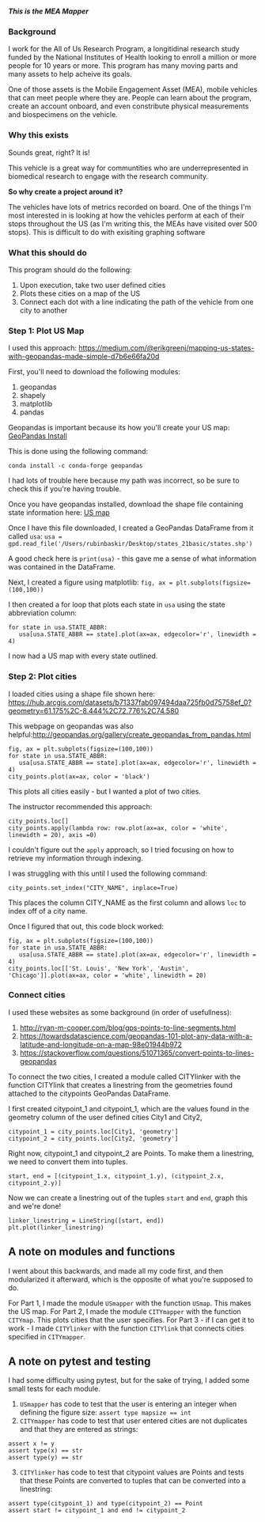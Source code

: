 ##### This is the MEA Mapper
    
### Background
    
I work for the All of Us Research Program, a longitidinal research study funded by the National Institutes of Health looking to enroll a million or more people for 10 years or more. This program has many moving parts and many assets to help acheive its goals.
    
One of those assets is the Mobile Engagement Asset (MEA), mobile vehicles that can meet people where they are. People can learn about the program, create an account onboard, and even constribute physical measurements and biospecimens on the vehicle.
    
### Why this exists
    
Sounds great, right? It is! 
    
This vehicle is a great way for communtities who are underrepresented in biomedical research to engage with the research community.
    
**So why create a project around it?**
    
The vehicles have lots of metrics recorded on board. One of the things I'm most interested in is looking at how the vehicles perform at each of their stops throughout the US (as I'm writing this, the MEAs have visited over 500 stops). This is difficult to do with exisiting graphing software
    
### What this should do
    
This program should do the following:
1. Upon execution, take two user defined cities
2. Plots these cities on a map of the US
3. Connect each dot with a line indicating the path of the vehicle from one city to another

        
### Step 1: Plot US Map
I used this approach: https://medium.com/@erikgreenj/mapping-us-states-with-geopandas-made-simple-d7b6e66fa20d



First, you'll need to download the following modules:
1. geopandas
2. shapely
3. matplotlib
4. pandas

Geopandas is important because its how you'll create your US map:
[GeoPandas Install](http://geopandas.org/install.html)

This is done using the following command:

 `conda install -c conda-forge geopandas`
 
I had lots of trouble here because my path was incorrect, so be sure to check this if you're having trouble.

Once you have geopandas installed, download the shape file containing state information here:
[US map](https://www.arcgis.com/home/item.html?id=b07a9393ecbd430795a6f6218443dccc)

Once I have this file downloaded, I created a GeoPandas DataFrame from it called `usa`:
`usa = gpd.read_file('/Users/rubinbaskir/Desktop/states_21basic/states.shp')`

A good check here is `print(usa)` - this gave me a sense of what information was contained in the DataFrame.

Next, I created a figure using matplotlib:
`fig, ax = plt.subplots(figsize=(100,100))`

I then created a for loop that plots each state in `usa` using the state abbreviation column:
```
for state in usa.STATE_ABBR:
   usa[usa.STATE_ABBR == state].plot(ax=ax, edgecolor='r', linewidth = 4)
```

I now had a US map with every state outlined.

### Step 2: Plot cities
I loaded cities using a shape file shown here: https://hub.arcgis.com/datasets/b71337fab097494daa725fb0d75758ef_0?geometry=61.175%2C-8.444%2C72.776%2C74.580

This webpage on geopandas was also helpful:http://geopandas.org/gallery/create_geopandas_from_pandas.html

```
fig, ax = plt.subplots(figsize=(100,100))
for state in usa.STATE_ABBR:
   usa[usa.STATE_ABBR == state].plot(ax=ax, edgecolor='r', linewidth = 4)
city_points.plot(ax=ax, color = 'black')
```

This plots all cities easily - but I wanted a plot of two cities.

The instructor recommended this approach:

```
city_points.loc[]
city_points.apply(lambda row: row.plot(ax=ax, color = 'white', linewidth = 20), axis =0)
```

I couldn't figure out the `apply` approach, so I tried focusing on how to retrieve my information through indexing. 

I was struggling with this until I used the following command:

```
city_points.set_index("CITY_NAME", inplace=True)
```
This places the column CITY_NAME as the first column and allows `loc` to index off of a city name. 

Once I figured that out, this code block worked:

```
fig, ax = plt.subplots(figsize=(100,100))
for state in usa.STATE_ABBR:
   usa[usa.STATE_ABBR == state].plot(ax=ax, edgecolor='r', linewidth = 4)
city_points.loc[['St. Louis', 'New York', 'Austin', 'Chicago']].plot(ax=ax, color = 'white', linewidth = 20)
```

### Connect cities

I used these websites as some background (in order of usefullness):
1. http://ryan-m-cooper.com/blog/gps-points-to-line-segments.html
2. https://towardsdatascience.com/geopandas-101-plot-any-data-with-a-latitude-and-longitude-on-a-map-98e01944b972
3. https://stackoverflow.com/questions/51071365/convert-points-to-lines-geopandas

To connect the two cities, I created a module called CITYlinker with the function CITYlink that creates a linestring from the geometries found attached to the citypoints GeoPandas DataFrame.

I first created citypoint_1 and citypoint_1, which are the values found in the geometry column of the user defined cities City1 and City2,

```
citypoint_1 = city_points.loc[City1, 'geometry']
citypoint_2 = city_points.loc[City2, 'geometry']
```
Right now, citypoint_1 and citypoint_2 are Points. To make them a linestring, we need to convert them into tuples.
```
start, end = [(citypoint_1.x, citypoint_1.y), (citypoint_2.x, citypoint_2.y)]
```
Now we can create a linestring out of the tuples `start` and `end`, graph this and we're done!
```
linker_linestring = LineString([start, end])
plt.plot(linker_linestring)
```

## A note on modules and functions
I went about this backwards, and made all my code first, and then modularized it afterward, which is the opposite of what you're supposed to do.

For Part 1, I made the module `USmapper` with the function `USmap`. This makes the US map.
For Part 2, I made the module `CITYmapper` with the function `CITYmap`. This plots cities that the user specifies.
For Part 3 - if I can get it to work - I made `CITYlinker` with the function `CITYlink` that connects cities specified in `CITYmapper`.

## A note on pytest and testing

I had some difficulty using pytest, but for the sake of trying, I added some small tests for each module.

1. `USmapper` has code to test that the user is entering an integer when defining the figure size:
```assert type mapsize == int```
2. `CITYmapper` has code to test that user entered cities are not duplicates and that they are entered as strings:
```
assert x != y
assert type(x) == str
assert type(y) == str
```
3. `CITYlinker` has code to test that citypoint values are Points and tests that these Points are converted to tuples that can be converted into a linestring:
```
assert type(citypoint_1) and type(citypoint_2) == Point
assert start != citypoint_1 and end != citypoint_2



